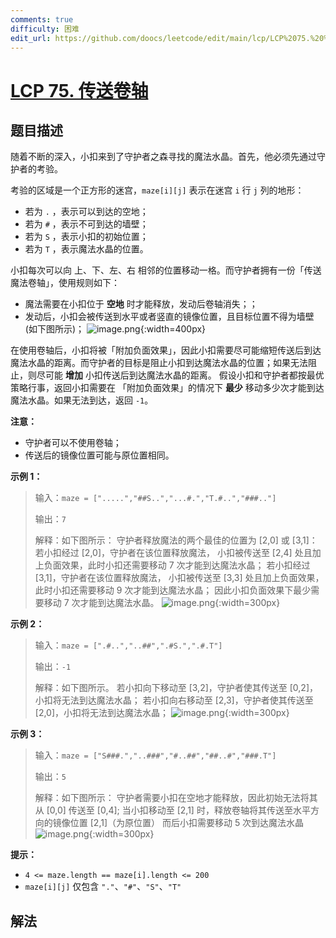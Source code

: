 ```yaml
---
comments: true
difficulty: 困难
edit_url: https://github.com/doocs/leetcode/edit/main/lcp/LCP%2075.%20%E4%BC%A0%E9%80%81%E5%8D%B7%E8%BD%B4/README.md
---
```


# [LCP 75. 传送卷轴](https://leetcode.cn/problems/rdmXM7)

## 题目描述

<!-- 这里写题目描述 -->

随着不断的深入，小扣来到了守护者之森寻找的魔法水晶。首先，他必须先通过守护者的考验。

考验的区域是一个正方形的迷宫，`maze[i][j]` 表示在迷宫 `i` 行 `j` 列的地形：

-   若为 `.` ，表示可以到达的空地；
-   若为 `#` ，表示不可到达的墙壁；
-   若为 `S` ，表示小扣的初始位置；
-   若为 `T` ，表示魔法水晶的位置。

小扣每次可以向 上、下、左、右 相邻的位置移动一格。而守护者拥有一份「传送魔法卷轴」，使用规则如下：

-   魔法需要在小扣位于 **空地** 时才能释放，发动后卷轴消失；；
-   发动后，小扣会被传送到水平或者竖直的镜像位置，且目标位置不得为墙壁(如下图所示)；
    ![image.png](https://fastly.jsdelivr.net/gh/doocs/leetcode@main/lcp/LCP%2075.%20%E4%BC%A0%E9%80%81%E5%8D%B7%E8%BD%B4/images/1681789509-wTekFu-image.png){:width=400px}

在使用卷轴后，小扣将被「附加负面效果」，因此小扣需要尽可能缩短传送后到达魔法水晶的距离。而守护者的目标是阻止小扣到达魔法水晶的位置；如果无法阻止，则尽可能 **增加** 小扣传送后到达魔法水晶的距离。
假设小扣和守护者都按最优策略行事，返回小扣需要在 「附加负面效果」的情况下 **最少** 移动多少次才能到达魔法水晶。如果无法到达，返回 `-1`。

**注意：**

-   守护者可以不使用卷轴；
-   传送后的镜像位置可能与原位置相同。

**示例 1：**

> 输入：`maze = [".....","##S..","...#.","T.#..","###.."]`
>
> 输出：`7`
>
> 解释：如下图所示：
> 守护者释放魔法的两个最佳的位置为 [2,0] 或 [3,1]：
> 若小扣经过 [2,0]，守护者在该位置释放魔法，
> 小扣被传送至 [2,4] 处且加上负面效果，此时小扣还需要移动 7 次才能到达魔法水晶；
> 若小扣经过 [3,1]，守护者在该位置释放魔法，
> 小扣被传送至 [3,3] 处且加上负面效果，此时小扣还需要移动 9 次才能到达魔法水晶；
> 因此小扣负面效果下最少需要移动 7 次才能到达魔法水晶。
> ![image.png](https://fastly.jsdelivr.net/gh/doocs/leetcode@main/lcp/LCP%2075.%20%E4%BC%A0%E9%80%81%E5%8D%B7%E8%BD%B4/images/1681714676-gksEMT-image.png){:width=300px}

**示例 2：**

> 输入：`maze = [".#..","..##",".#S.",".#.T"]`
>
> 输出：`-1`
>
> 解释：如下图所示。
> 若小扣向下移动至 [3,2]，守护者使其传送至 [0,2]，小扣将无法到达魔法水晶；
> 若小扣向右移动至 [2,3]，守护者使其传送至 [2,0]，小扣将无法到达魔法水晶；
> ![image.png](https://fastly.jsdelivr.net/gh/doocs/leetcode@main/lcp/LCP%2075.%20%E4%BC%A0%E9%80%81%E5%8D%B7%E8%BD%B4/images/1681714693-LsxKAh-image.png){:width=300px}

**示例 3：**

> 输入：`maze = ["S###.","..###","#..##","##..#","###.T"]`
>
> 输出：`5`
>
> 解释：如下图所示：
> 守护者需要小扣在空地才能释放，因此初始无法将其从 [0,0] 传送至 [0,4];
> 当小扣移动至 [2,1] 时，释放卷轴将其传送至水平方向的镜像位置 [2,1]（为原位置）
> 而后小扣需要移动 5 次到达魔法水晶
> ![image.png](https://fastly.jsdelivr.net/gh/doocs/leetcode@main/lcp/LCP%2075.%20%E4%BC%A0%E9%80%81%E5%8D%B7%E8%BD%B4/images/1681800985-KrSdru-image.png){:width=300px}

**提示：**

-   `4 <= maze.length == maze[i].length <= 200`
-   `maze[i][j]` 仅包含 `"."`、`"#"`、`"S"`、`"T"`

## 解法

<!-- end -->
